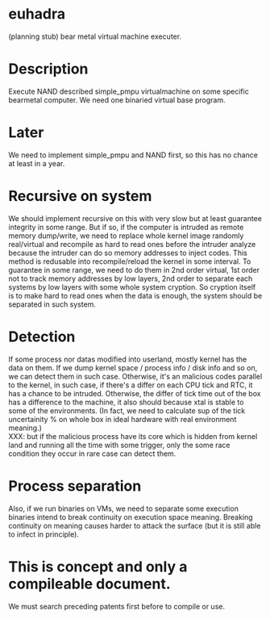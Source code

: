 # euhadra
(planning stub) bear metal virtual machine executer.

# Description
Execute NAND described simple_pmpu virtualmachine on some specific bearmetal computer.
We need one binaried virtual base program.

# Later
We need to implement simple_pmpu and NAND first, so this has no chance at least in a year.

# Recursive on system
We should implement recursive on this with very slow but at least guarantee integrity in some range.
But if so, if the computer is intruded as remote memory dump/write,
we need to replace whole kernel image randomly real/virtual and recompile as
hard to read ones before the intruder analyze because the intruder can do so
memory addresses to inject codes.
This method is redusable into recompile/reload the kernel in some interval.
To guarantee in some range, we need to do them in 2nd order virtual, 1st order not to track memory addresses by low layers, 2nd order to separate each systems by low layers with some whole system cryption. So cryption itself is to make hard to read ones when the data is enough, the system should be separated in such system.

# Detection
If some process nor datas modified into userland, mostly kernel has the
data on them. If we dump kernel space / process info / disk info and so on,
we can detect them in such case.
Otherwise, it's an malicious codes parallel to the kernel, in such case,
if there's a differ on each CPU tick and RTC, it has a chance to be intruded.
Otherwise, the differ of tick time out of the box has a difference to
the machine, it also should because xtal is stable to some of the environments.
(In fact, we need to calculate sup of the tick uncertainity \% on whole box in
ideal hardware with real environment meaning.)  
XXX: but if the malicious process have its core which is hidden from kernel land
and running all the time with some trigger, only the some race condition they occur
in rare case can detect them.

# Process separation
Also, if we run binaries on VMs, we need to separate some execution binaries intend to break continuity on execution space meaning. Breaking continuity on meaning causes harder to attack the surface (but it is still able to infect in principle).

# This is concept and only a compileable document.
We must search preceding patents first before to compile or use.

